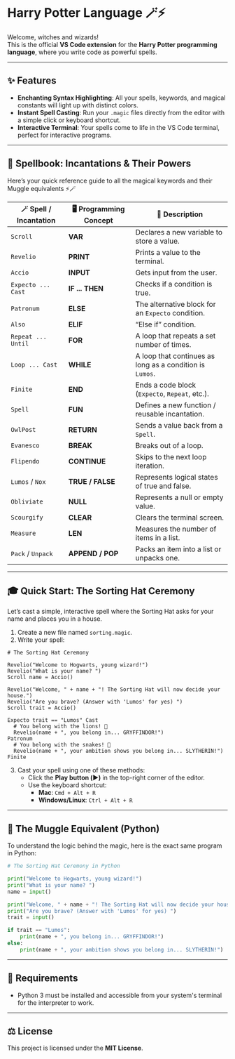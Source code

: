 # Harry Potter Language 🪄⚡

Welcome, witches and wizards!  
This is the official **VS Code extension** for the **Harry Potter programming language**, where you write code as powerful spells.

---

## ✨ Features
- **Enchanting Syntax Highlighting**: All your spells, keywords, and magical constants will light up with distinct colors.
- **Instant Spell Casting**: Run your `.magic` files directly from the editor with a simple click or keyboard shortcut.
- **Interactive Terminal**: Your spells come to life in the VS Code terminal, perfect for interactive programs.

---

## 📖 Spellbook: Incantations & Their Powers

Here’s your quick reference guide to all the magical keywords and their Muggle equivalents ⚡🪄

| 🪄 Spell / Incantation | 🖥️ Programming Concept | 📜 Description |
|------------------------|------------------------|----------------|
| `Scroll`              | **VAR**                | Declares a new variable to store a value. |
| `Revelio`             | **PRINT**              | Prints a value to the terminal. |
| `Accio`               | **INPUT**              | Gets input from the user. |
| `Expecto ... Cast`    | **IF ... THEN**        | Checks if a condition is true. |
| `Patronum`            | **ELSE**               | The alternative block for an `Expecto` condition. |
| `Also`                | **ELIF**               | “Else if” condition. |
| `Repeat ... Until`    | **FOR**                | A loop that repeats a set number of times. |
| `Loop ... Cast`       | **WHILE**              | A loop that continues as long as a condition is `Lumos`. |
| `Finite`              | **END**                | Ends a code block (`Expecto`, `Repeat`, etc.). |
| `Spell`               | **FUN**                | Defines a new function / reusable incantation. |
| `OwlPost`             | **RETURN**             | Sends a value back from a `Spell`. |
| `Evanesco`            | **BREAK**              | Breaks out of a loop. |
| `Flipendo`            | **CONTINUE**           | Skips to the next loop iteration. |
| `Lumos` / `Nox`       | **TRUE / FALSE**       | Represents logical states of true and false. |
| `Obliviate`           | **NULL**               | Represents a null or empty value. |
| `Scourgify`           | **CLEAR**              | Clears the terminal screen. |
| `Measure`             | **LEN**                | Measures the number of items in a list. |
| `Pack` / `Unpack`     | **APPEND / POP**       | Packs an item into a list or unpacks one. |

---


## 🎓 Quick Start: The Sorting Hat Ceremony

Let’s cast a simple, interactive spell where the Sorting Hat asks for your name and places you in a house.

1. Create a new file named `sorting.magic`.
2. Write your spell:

```magic
# The Sorting Hat Ceremony

Revelio("Welcome to Hogwarts, young wizard!")
Revelio("What is your name? ")
Scroll name = Accio()

Revelio("Welcome, " + name + "! The Sorting Hat will now decide your house.")
Revelio("Are you brave? (Answer with 'Lumos' for yes) ")
Scroll trait = Accio()

Expecto trait == "Lumos" Cast
  # You belong with the lions! 🦁
  Revelio(name + ", you belong in... GRYFFINDOR!")
Patronum
  # You belong with the snakes! 🐍
  Revelio(name + ", your ambition shows you belong in... SLYTHERIN!")
Finite
```

3. Cast your spell using one of these methods:
   - Click the **Play button (▶️)** in the top-right corner of the editor.
   - Use the keyboard shortcut:
     - **Mac**: `Cmd + Alt + R`
     - **Windows/Linux**: `Ctrl + Alt + R`

---

## 🐍 The Muggle Equivalent (Python)

To understand the logic behind the magic, here is the exact same program in Python:

```python
# The Sorting Hat Ceremony in Python

print("Welcome to Hogwarts, young wizard!")
print("What is your name? ")
name = input()

print("Welcome, " + name + "! The Sorting Hat will now decide your house.")
print("Are you brave? (Answer with 'Lumos' for yes) ")
trait = input()

if trait == "Lumos":
    print(name + ", you belong in... GRYFFINDOR!")
else:
    print(name + ", your ambition shows you belong in... SLYTHERIN!")
```

---

## 📜 Requirements
- Python 3 must be installed and accessible from your system's terminal for the interpreter to work.

---

## ⚖️ License
This project is licensed under the **MIT License**.
